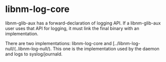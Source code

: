 libnm-log-core
==============

libnm-glib-aux has a forward-declaration of logging API.
If a libnm-glib-aux user uses that API for logging, it must
link the final binary with an implementation.

There are two implementations: libnm-log-core and
[../libnm-log-null/(..libnm-log-null/). This one is the implementation
used by the daemon and logs to syslog/journald.
